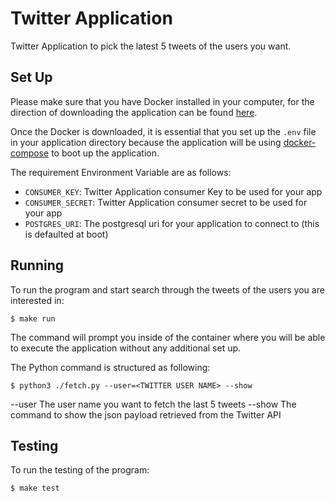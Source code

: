 # Twitter Application #

Twitter Application to pick the latest 5 tweets of the users you want.


## Set Up ##

Please make sure that you have Docker installed in your computer, for the direction of downloading the application can be found [here](https://docs.docker.com/docker-for-mac/install/).

Once the Docker is downloaded, it is essential that you set up the `.env` file in your application directory because the application will be using [docker-compose](https://docs.docker.com/compose/) to boot up the application.

The requirement Environment Variable are as follows:

* `CONSUMER_KEY`: Twitter Application consumer Key to be used for your app
* `CONSUMER_SECRET`: Twitter Application consumer secret to be used for your app
* `POSTGRES_URI`: The postgresql uri for your application to connect to (this is defaulted at boot)

## Running ##

To run the program and start search through the tweets of the users you are interested in:

```shell
$ make run
```

The command will prompt you inside of the container where you will be able to execute the application without any additional set up.

The Python command is structured as following:

```shell
$ python3 ./fetch.py --user=<TWITTER USER NAME> --show
```

--user   The user name you want to fetch the last 5 tweets
--show   The command to show the json payload retrieved from the Twitter API

## Testing ##

To run the testing of the program:

```shell
$ make test
```
